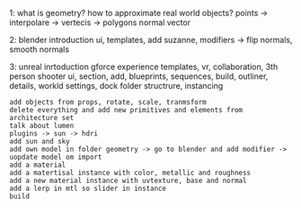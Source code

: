 1: what is geometry?
	how to approximate real world objects?
	points -> interpolare -> vertecis -> polygons
	normal vector

2: blender introduction
	ui, templates, 
	add suzanne, modifiers
	-> flip normals, smooth normals

3: unreal inrtoduction
	gforce experience
	templates, vr, collaboration, 3th person shooter
	ui, section, add, blueprints, sequences, build, outliner, details, workld settings, 
	dock folder structrure, instancing

	add objects from props, rotate, scale, tranmsform
	delete everything and add new primitives and elements from architecture set
	talk about lumen
	plugins -> sun -> hdri
	add sun and sky
	add own model in folder geometry -> go to blender and add modifier -> uopdate model om import
	add a material
	add a matertisal instance with color, metallic and roughness
	add a new material instance with uvtexture, base and normal
	add a lerp in mtl so slider in instance
	build

	
	
				
